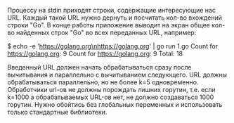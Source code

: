 Процессу на stdin приходят строки, содержащие интересующие нас URL.
Каждый такой URL нужно дернуть и посчитать кол-во вхождений строки "Go".
В конце работы приложение выводит на экран общее кол-во найденных строк
"Go" во всех переданных URL, например:

$ echo -e 'https://golang.org\nhttps://golang.org' | go run 1.go
Count for https://golang.org: 9
Count for https://golang.org: 9
Total: 18

Введенный URL должен начать обрабатываться сразу после вычитывания и
параллельно с вычитыванием следующего. URL должны обрабатываться
параллельно, но не более k=5 одновременно. Обработчики url-ов не должны
порождать лишних горутин, т.е. если k=1000 а обрабатываемых URL-ов нет,
не должно создаваться 1000 горутин.
Нужно обойтись без глобальных переменных и использовать только
стандартные библиотеки.